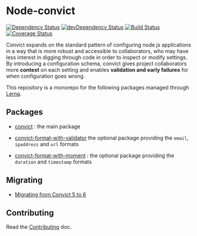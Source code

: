 # Node-convict

[![Dependency Status](https://david-dm.org/mozilla/node-convict.svg)](https://david-dm.org/mozilla/node-convict)
[![devDependency Status](https://david-dm.org/mozilla/node-convict/dev-status.svg)](https://david-dm.org/mozilla/node-convict#info=devDependencies)
[![Build Status](https://travis-ci.org/mozilla/node-convict.svg?branch=master)](https://travis-ci.org/mozilla/node-convict)
[![Coverage Status](https://coveralls.io/repos/github/mozilla/node-convict/badge.svg?branch=master)](https://coveralls.io/github/mozilla/node-convict?branch=master)

Convict expands on the standard pattern of configuring node.js applications in a
way that is more robust and accessible to collaborators, who may have less
interest in digging through code in order to inspect or modify settings. By
introducing a configuration schema, convict gives project collaborators more
**context** on each setting and enables **validation and early failures** for
when configuration goes wrong.

This repository is a monorepo for the following packages managed through
[Lerna](https://lerna.js.org/).


## Packages

* [convict](/packages/convict/) :
  the main package

* [convict-format-with-validator](/packages/convict-format-with-validator/)
  the optional package providing the `email`, `ipaddress` and `url` formats

* [convict-format-with-moment](/packages/convict-format-with-moment/) :
  the optional package providing the `duration` and `timestamp` formats


## Migrating

* [Migrating from Convict 5 to 6](/packages/convict/MIGRATING_FROM_CONVICT_5_TO_6.md)


## Contributing

Read the [Contributing](./CONTRIBUTING.md) doc.

